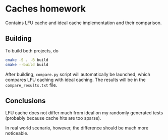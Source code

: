 # Caches homework
Contains LFU cache and ideal cache implementation and their comparison.

## Building
To build both projects, do

```sh
cmake -S . -B build
cmake --build build
```

After building, `compare.py` script will automatically be launched, which compares LFU caching with ideal caching.
The results will be in the `compare_results.txt` file.

## Conclusions

LFU cache does not differ much from ideal on my randomly generated tests (probably because cache hits are too sparse).

In real world scenario, however, the difference should be much more noticeable.